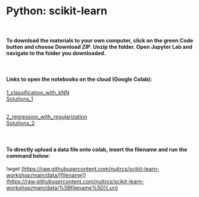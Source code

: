 # Python: scikit-learn

#### <br><br>To download the materials to your own computer, click on the green Code button and choose Download ZIP. Unzip the folder. Open Jupyter Lab and navigate to the folder you downloaded.

#### <br><br>Links to open the notebooks on the cloud (Google Colab):

[1_classification_with_kNN](https://colab.research.google.com/github/nuitrcs/scikit-learn-workshop/blob/main/1_classification_with_kNN.ipynb) <br>[Solutions_1](https://colab.research.google.com/github/nuitrcs/scikit-learn-workshop/blob/main/Solutions_1.ipynb)

<br>[2_regression_with_regularization](https://colab.research.google.com/github/nuitrcs/scikit-learn-workshop/blob/main/2_regression_with_regularization.ipynb) <br>[Solutions_2](https://colab.research.google.com/github/nuitrcs/scikit-learn-workshop/blob/main/Solutions_2.ipynb)

#### <br><br>To directly upload a data file onto colab, insert the filename and run the command below:

!wget [https://raw.githubusercontent.com/nuitrcs/scikit-learn-workshop/main/data/[filename]](https://raw.githubusercontent.com/nuitrcs/scikit-learn-workshop/main/data/%5Bfilename%5D){.uri}
